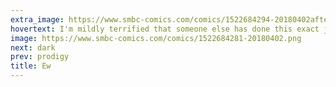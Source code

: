 ```yaml
---
extra_image: https://www.smbc-comics.com/comics/1522684294-20180402after.png
hovertext: I'm mildly terrified that someone else has done this exact joke. Wish me luck!
image: https://www.smbc-comics.com/comics/1522684281-20180402.png
next: dark
prev: prodigy
title: Ew
---
```

